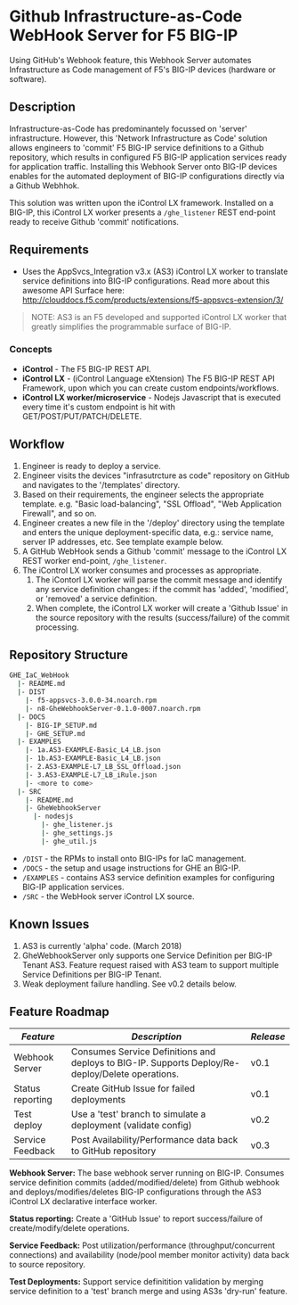 # Github Infrastructure-as-Code WebHook Server for F5 BIG-IP

Using GitHub's Webhook feature, this Webhook Server automates Infrastructure as Code management of F5's BIG-IP devices (hardware or software).

## Description

Infrastructure-as-Code has predominantely focussed on 'server' infrastructure. However, this 'Network Infrastructure as Code' solution allows engineers to 'commit' F5 BIG-IP service definitions to a Github repository, which results in configured F5 BIG-IP application services ready for application traffic. Installing this Webhook Server onto BIG-IP devices enables for the automated deployment of BIG-IP configurations directly via a Github Webhhok.

This solution was written upon the iControl LX framework. Installed on a BIG-IP, this iControl LX worker presents a `/ghe_listener` REST end-point ready to receive Github 'commit' notifications.

## Requirements

* Uses the AppSvcs_Integration v3.x (AS3) iControl LX worker to translate service definitions into BIG-IP configurations. Read more about this awesome API Surface here: http://clouddocs.f5.com/products/extensions/f5-appsvcs-extension/3/

> NOTE: AS3 is an F5 developed and supported iControl LX worker that greatly simplifies the programmable surface of BIG-IP.

### Concepts

* **iControl** - The F5 BIG-IP REST API.
* **iControl LX** - (iControl Language eXtension) The F5 BIG-IP REST API Framework, upon which you can create custom endpoints/workflows.
* **iControl LX worker/microservice** - Nodejs Javascript that is executed every time it's custom endpoint is hit with GET/POST/PUT/PATCH/DELETE.

## Workflow

1. Engineer is ready to deploy a service.
2. Engineer visits the devices "infrasutrcture as code" repository on GitHub and navigates to the '/templates' directory.
3. Based on their requirements, the engineer selects the appropriate template. e.g. "Basic load-balancing", "SSL Offload", "Web Application Firewall", and so on.
4. Engineer creates a new file in the '/deploy' directory using the template and enters the unique deployment-specific data, e.g.: service name, server IP addresses, etc. See template example below.
5. A GitHub WebHook sends a Github 'commit' message to the iControl LX REST worker end-point, `/ghe_listener`.
6. The iControl LX worker consumes and processes as appropriate.
   1. The iContorl LX worker will parse the commit message and identify any service definition changes: if the commit has 'added', 'modified', or 'removed' a service definition.
   2. When complete, the iControl LX worker will create a 'Github Issue' in the source repository with the results (success/failure) of the commit processing.

## Repository Structure

```sh
GHE_IaC_WebHook
  |- README.md
  |- DIST
    |- f5-appsvcs-3.0.0-34.noarch.rpm
    |- n8-GheWebhookServer-0.1.0-0007.noarch.rpm
  |- DOCS
    |- BIG-IP_SETUP.md
    |- GHE_SETUP.md
  |- EXAMPLES
    |- 1a.AS3-EXAMPLE-Basic_L4_LB.json
    |- 1b.AS3-EXAMPLE-Basic_L4_LB.json
    |- 2.AS3-EXAMPLE-L7_LB_SSL_Offload.json
    |- 3.AS3-EXAMPLE-L7_LB_iRule.json
    |- <more to come>
  |- SRC
    |- README.md
    |- GheWebhookServer
      |- nodesjs
        |- ghe_listener.js
        |- ghe_settings.js
        |- ghe_util.js
```

* `/DIST` - the RPMs to install onto BIG-IPs for IaC management.
* `/DOCS` - the setup and usage instructions for GHE an BIG-IP.
* `/EXAMPLES` - contains AS3 service definition examples for configuring BIG-IP application services.
* `/SRC` - the WebHook server iControl LX source.

## Known Issues

1. AS3 is currently 'alpha' code. (March 2018)
2. GheWebhookServer only supports one Service Definition per BIG-IP Tenant AS3. Feature request raised with AS3 team to support multiple Service Definitions per BIG-IP Tenant.
3. Weak deployment failure handling. See v0.2 details below.

## Feature Roadmap

| *Feature* | *Description* | *Release* |
|-----------|---------------|-----------|
| Webhook Server | Consumes Service Definitions and deploys to BIG-IP. Supports Deploy/Re-deploy/Delete operations. | v0.1 |
| Status reporting | Create GitHub Issue for failed deployments | v0.1 |
| Test deploy | Use a 'test' branch to simulate a deployment (validate config) | v0.2 |
| Service Feedback | Post Availability/Performance data back to GitHub repository | v0.3 |

**Webhook Server:** The base webhook server running on BIG-IP. Consumes service definition commits (added/modified/delete) from Github webhook and deploys/modifies/deletes BIG-IP configurations through the AS3 iControl LX declarative interface worker.

**Status reporting:** Create a 'GitHub Issue' to report success/failure of create/modify/delete operations.

**Service Feedback:** Post utilization/performance (throughput/concurrent connections) and availability (node/pool member monitor activity) data back to source repository.

**Test Deployments:** Support service definitition validation by merging service definition to a 'test' branch merge and using AS3s 'dry-run' feature.